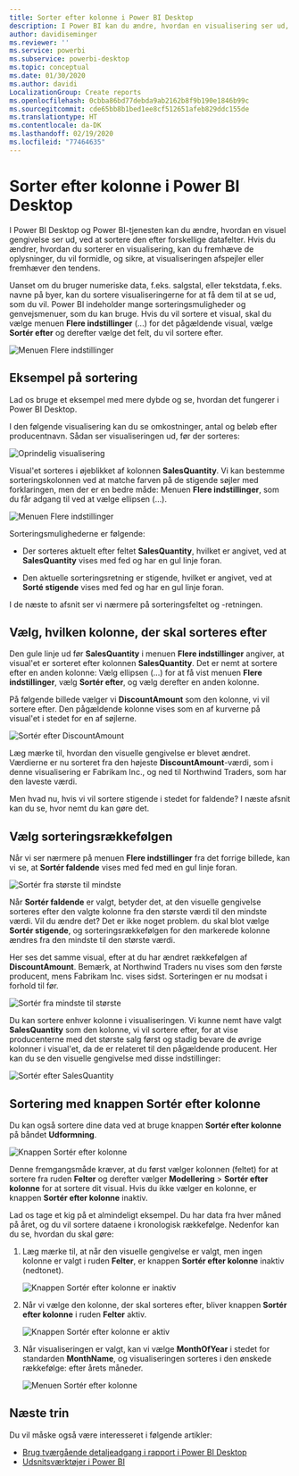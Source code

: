 ```yaml
---
title: Sorter efter kolonne i Power BI Desktop
description: I Power BI kan du ændre, hvordan en visualisering ser ud, ved at sortere den efter forskellige datafelter.
author: davidiseminger
ms.reviewer: ''
ms.service: powerbi
ms.subservice: powerbi-desktop
ms.topic: conceptual
ms.date: 01/30/2020
ms.author: davidi
LocalizationGroup: Create reports
ms.openlocfilehash: 0cbba86bd77debda9ab2162b8f9b190e1846b99c
ms.sourcegitcommit: cde65bb8b1bed1ee8cf512651afeb829ddc155de
ms.translationtype: HT
ms.contentlocale: da-DK
ms.lasthandoff: 02/19/2020
ms.locfileid: "77464635"
---
```

# <a name="sort-by-column-in-power-bi-desktop"></a>Sorter efter kolonne i Power BI Desktop
I Power BI Desktop og Power BI-tjenesten kan du ændre, hvordan en visuel gengivelse ser ud, ved at sortere den efter forskellige datafelter. Hvis du ændrer, hvordan du sorterer en visualisering, kan du fremhæve de oplysninger, du vil formidle, og sikre, at visualiseringen afspejler eller fremhæver den tendens.

Uanset om du bruger numeriske data, f.eks. salgstal, eller tekstdata, f.eks. navne på byer, kan du sortere visualiseringerne for at få dem til at se ud, som du vil. Power BI indeholder mange sorteringsmuligheder og genvejsmenuer, som du kan bruge. Hvis du vil sortere et visual, skal du vælge menuen **Flere indstillinger** (...) for det pågældende visual, vælge **Sortér efter** og derefter vælge det felt, du vil sortere efter.

![Menuen Flere indstillinger](media/desktop-sort-by-column/sortbycolumn_2.png)

## <a name="sorting-example"></a>Eksempel på sortering
Lad os bruge et eksempel med mere dybde og se, hvordan det fungerer i Power BI Desktop.

I den følgende visualisering kan du se omkostninger, antal og beløb efter producentnavn. Sådan ser visualiseringen ud, før der sorteres:

![Oprindelig visualisering](media/desktop-sort-by-column/sortbycolumn_1.png)

Visual'et sorteres i øjeblikket af kolonnen **SalesQuantity**. Vi kan bestemme sorteringskolonnen ved at matche farven på de stigende søjler med forklaringen, men der er en bedre måde: Menuen **Flere indstillinger**, som du får adgang til ved at vælge ellipsen (...).

![Menuen Flere indstillinger](media/desktop-sort-by-column/sortbycolumn_2.png)

Sorteringsmulighederne er følgende:

* Der sorteres aktuelt efter feltet **SalesQuantity**, hvilket er angivet, ved at **SalesQuantity** vises med fed og har en gul linje foran. 

* Den aktuelle sorteringsretning er stigende, hvilket er angivet, ved at **Sorté stigende** vises med fed og har en gul linje foran.

I de næste to afsnit ser vi nærmere på sorteringsfeltet og -retningen.

## <a name="select-which-column-to-use-for-sorting"></a>Vælg, hvilken kolonne, der skal sorteres efter
Den gule linje ud før **SalesQuantity** i menuen **Flere indstillinger** angiver, at visual'et er sorteret efter kolonnen **SalesQuantity**. Det er nemt at sortere efter en anden kolonne: Vælg ellipsen (...) for at få vist menuen **Flere indstillinger**, vælg **Sortér efter**, og vælg derefter en anden kolonne.

På følgende billede vælger vi **DiscountAmount** som den kolonne, vi vil sortere efter. Den pågældende kolonne vises som en af kurverne på visual'et i stedet for en af søjlerne. 

![Sortér efter DiscountAmount](media/desktop-sort-by-column/sortbycolumn_3.png)

Læg mærke til, hvordan den visuelle gengivelse er blevet ændret. Værdierne er nu sorteret fra den højeste **DiscountAmount**-værdi, som i denne visualisering er Fabrikam Inc., og ned til Northwind Traders, som har den laveste værdi. 

Men hvad nu, hvis vi vil sortere stigende i stedet for faldende? I næste afsnit kan du se, hvor nemt du kan gøre det.

## <a name="select-the-sort-order"></a>Vælg sorteringsrækkefølgen
Når vi ser nærmere på menuen **Flere indstillinger** fra det forrige billede, kan vi se, at **Sortér faldende** vises med fed med en gul linje foran.

![Sortér fra største til mindste](media/desktop-sort-by-column/sortbycolumn_4.png)

Når **Sortér faldende** er valgt, betyder det, at den visuelle gengivelse sorteres efter den valgte kolonne fra den største værdi til den mindste værdi. Vil du ændre det? Det er ikke noget problem. du skal blot vælge **Sortér stigende**, og sorteringsrækkefølgen for den markerede kolonne ændres fra den mindste til den største værdi.

Her ses det samme visual, efter at du har ændret rækkefølgen af **DiscountAmount**. Bemærk, at Northwind Traders nu vises som den første producent, mens Fabrikam Inc. vises sidst. Sorteringen er nu modsat i forhold til før.

![Sortér fra mindste til største](media/desktop-sort-by-column/sortbycolumn_5.png)

Du kan sortere enhver kolonne i visualiseringen. Vi kunne nemt have valgt **SalesQuantity** som den kolonne, vi vil sortere efter, for at vise producenterne med det største salg først og stadig bevare de øvrige kolonner i visual'et, da de er relateret til den pågældende producent. Her kan du se den visuelle gengivelse med disse indstillinger:

![Sortér efter SalesQuantity](media/desktop-sort-by-column/sortbycolumn_6.png)

## <a name="sort-using-the-sort-by-column-button"></a>Sortering med knappen Sortér efter kolonne
Du kan også sortere dine data ved at bruge knappen **Sortér efter kolonne** på båndet **Udformning**.

![Knappen Sortér efter kolonne](media/desktop-sort-by-column/sortbycolumn_8.png)

Denne fremgangsmåde kræver, at du først vælger kolonnen (feltet) for at sortere fra ruden **Felter** og derefter vælger **Modellering** > **Sortér efter kolonne** for at sortere dit visual. Hvis du ikke vælger en kolonne, er knappen **Sortér efter kolonne** inaktiv.

Lad os tage et kig på et almindeligt eksempel. Du har data fra hver måned på året, og du vil sortere dataene i kronologisk rækkefølge. Nedenfor kan du se, hvordan du skal gøre:

1. Læg mærke til, at når den visuelle gengivelse er valgt, men ingen kolonne er valgt i ruden **Felter**, er knappen **Sortér efter kolonne** inaktiv (nedtonet).
   
   ![Knappen Sortér efter kolonne er inaktiv](media/desktop-sort-by-column/sortbycolumn_9.png)

2. Når vi vælge den kolonne, der skal sorteres efter, bliver knappen **Sortér efter kolonne** i ruden **Felter** aktiv.
   
   ![Knappen Sortér efter kolonne er aktiv](media/desktop-sort-by-column/sortbycolumn_10.png)
3. Når visualiseringen er valgt, kan vi vælge **MonthOfYear** i stedet for standarden **MonthName**, og visualiseringen sorteres i den ønskede rækkefølge: efter årets måneder.
   
   ![Menuen Sortér efter kolonne](media/desktop-sort-by-column/sortbycolumn_11.png)


<!---
This functionality is no longer active. Jan 2020

## Getting back to default column for sorting
You can sort by any column you'd like, but there may be times when you want the visual to return to its default sorting column. No problem. For a visual that has a sort column selected, open the **More options** menu and select that column again, and the visualization returns to its default sort column.

For example, here's our previous chart:

![Initial visualization](media/desktop-sort-by-column/sortbycolumn_6.png)

When we go back to the menu and select **SalesQuantity** again, the visual defaults to being ordered alphabetically by **Manufacturer**, as shown in the following image.

![Default sort order](media/desktop-sort-by-column/sortbycolumn_7.png)

With so many options for sorting your visuals, creating just the chart or image you want is easy.
--->

## <a name="next-steps"></a>Næste trin

Du vil måske også være interesseret i følgende artikler:

* [Brug tværgående detaljeadgang i rapport i Power BI Desktop](desktop-cross-report-drill-through.md)
* [Udsnitsværktøjer i Power BI](visuals/power-bi-visualization-slicers.md)

